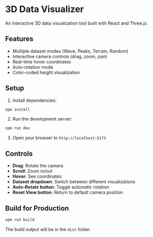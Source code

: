 # 3D Data Visualizer

An interactive 3D data visualization tool built with React and Three.js.

## Features
- Multiple dataset modes (Wave, Peaks, Terrain, Random)
- Interactive camera controls (drag, zoom, pan)
- Real-time hover coordinates
- Auto-rotation mode
- Color-coded height visualization

## Setup

1. Install dependencies:
```bash
npm install
```

2. Run the development server:
```bash
npm run dev
```

3. Open your browser to `http://localhost:5173`

## Controls
- **Drag**: Rotate the camera
- **Scroll**: Zoom in/out
- **Hover**: See coordinates
- **Dataset dropdown**: Switch between different visualizations
- **Auto-Rotate button**: Toggle automatic rotation
- **Reset View button**: Return to default camera position

## Build for Production
```bash
npm run build
```

The build output will be in the `dist` folder.